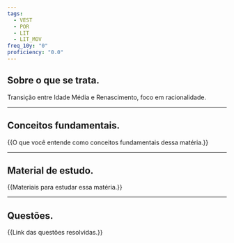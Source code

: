 ```yaml
---
tags:
  - VEST
  - POR
  - LIT
  - LIT_MOV
freq_10y: "0"
proficiency: "0.0"
---
```

## Sobre o que se trata.

Transição entre Idade Média e Renascimento, foco em racionalidade.

--- 
## Conceitos fundamentais.
{{O que você entende como conceitos fundamentais dessa matéria.}}

---
## Material de estudo.
{{Materiais para estudar essa matéria.}}

--- 
## Questões.
{{Link das questões resolvidas.}}